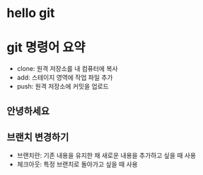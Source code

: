 # hello git
# git 명령어 요약

- clone: 원격 저장소를 내 컴퓨터에 복사
- add: 스테이지 영역에 작업 파일 추가
- push: 원격 저장소에 커밋을 업로드

## 안녕하세요


## 브랜치 변경하기
- 브랜치란: 기존 내용을 유지한 채 새로운 내용을 추가하고 싶을 때 사용
- 체크아웃: 특정 브랜치로 돌아가고 싶을 때 사용

